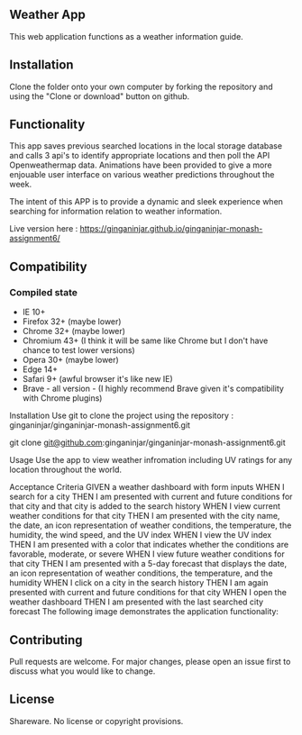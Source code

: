 ## Weather App
This web application functions as a weather information guide.

## Installation
Clone the folder onto your own computer by forking the repository and using the "Clone or download" button on github.

## Functionality
This app saves previous searched locations in the local storage database and calls 3 api's to identify appropriate locations and then poll the API Openweathermap data. Animations have been provided to give a more enjouable user interface on various weather predictions throughout the week.

The intent of this APP is to provide a dynamic and sleek experience when searching for information relation to weather information.

Live version here :  https://ginganinjar.github.io/ginganinjar-monash-assignment6/

## Compatibility
### Compiled state
- IE 10+
- Firefox 32+ (maybe lower)
- Chrome 32+ (maybe lower)
- Chromium 43+ (I think it will be same like Chrome but I don't have chance to test lower versions)
- Opera 30+ (maybe lower)
- Edge 14+
- Safari 9+ (awful browser it's like new IE)
- Brave - all version - (I highly recommend Brave given it's compatibility with Chrome plugins) 


Installation
Use git to clone the project using the repository : ginganinjar/ginganinjar-monash-assignment6.git

git clone git@github.com:ginganinjar/ginganinjar-monash-assignment6.git

Usage
Use the app to view weather infromation including UV ratings for any location throughout the world.


Acceptance Criteria
GIVEN a weather dashboard with form inputs
WHEN I search for a city
THEN I am presented with current and future conditions for that city and that city is added to the search history
WHEN I view current weather conditions for that city
THEN I am presented with the city name, the date, an icon representation of weather conditions, the temperature, the humidity, the wind speed, and the UV index
WHEN I view the UV index
THEN I am presented with a color that indicates whether the conditions are favorable, moderate, or severe
WHEN I view future weather conditions for that city
THEN I am presented with a 5-day forecast that displays the date, an icon representation of weather conditions, the temperature, and the humidity
WHEN I click on a city in the search history
THEN I am again presented with current and future conditions for that city
WHEN I open the weather dashboard
THEN I am presented with the last searched city forecast
The following image demonstrates the application functionality:

## Contributing
Pull requests are welcome. For major changes, please open an issue first to discuss what you would like to change.

## License
Shareware. No license or copyright provisions.


